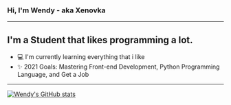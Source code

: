 ### Hi, I'm Wendy - aka Xenovka

---

## I'm a Student that likes programming a lot.

- 💻 I'm currently learning everything that i like
- ✨ 2021 Goals: Mastering Front-end Development, Python Programming Language, and Get a Job

---

[![Wendy's GitHub stats](https://github-readme-stats.vercel.app/api?username=xenovka)](https://github.com/xenovka/)
